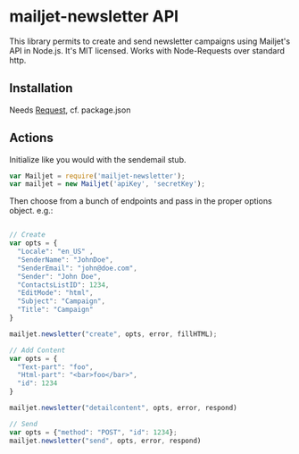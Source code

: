 # mailjet-newsletter API
This library permits to create and send newsletter campaigns using Mailjet's API in Node.js. It's MIT licensed.
Works with Node-Requests over standard http.

## Installation
Needs [Request](https://github.com/request/request), cf. package.json

## Actions
Initialize like you would with the sendemail stub.
```javascript
var Mailjet = require('mailjet-newsletter');
var mailjet = new Mailjet('apiKey', 'secretKey');
```

Then choose from a bunch of endpoints and pass in the proper options object. e.g.:
```javascript

// Create
var opts = {
  "Locale": "en_US" ,
  "SenderName": "JohnDoe",
  "SenderEmail": "john@doe.com",
  "Sender": "John Doe",
  "ContactsListID": 1234,
  "EditMode": "html",
  "Subject": "Campaign",
  "Title": "Campaign"
}

mailjet.newsletter("create", opts, error, fillHTML);

// Add Content
var opts = {
  "Text-part": "foo",
  "Html-part": "<bar>foo</bar>",
  "id": 1234
}

mailjet.newsletter("detailcontent", opts, error, respond)

// Send
var opts = {"method": "POST", "id": 1234};
mailjet.newsletter("send", opts, error, respond)
```
